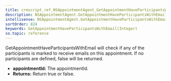 ```yaml
---
title: crmscript_ref_NSAppointmentAgent_GetAppointmentHaveParticipantsWithEmail_Integer_p_0
description: NSAppointmentAgent.GetAppointmentHaveParticipantsWithEmail(Integer p_0)
intellisense: NSAppointmentAgent.GetAppointmentHaveParticipantsWithEmail
sortOrder: 824
keywords: GetAppointmentHaveParticipantsWithEmail(Integer)
so.topic: reference
---
```



GetAppointmentHaveParticipantsWithEmail will check if any of the participants is marked to receive emails on this appointment. If no participants are defined, false will be returned.



* **appointmentId:** The appointmentId.
* **Returns:** Return true or false.


